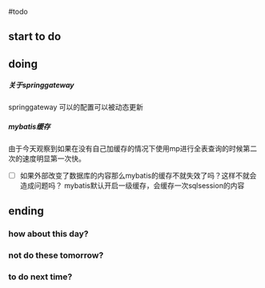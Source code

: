 #todo 
## start to do
## doing
##### 关于springgateway
springgateway 可以的配置可以被动态更新
##### mybatis缓存
由于今天观察到如果在没有自己加缓存的情况下使用mp进行全表查询的时候第二次的速度明显第一次快。
- [ ] 如果外部改变了数据库的内容那么mybatis的缓存不就失效了吗？这样不就会造成问题吗？
mybatis默认开启一级缓存，会缓存一次sqlsession的内容


## ending
### how about this day?
### not do these tomorrow?
### to do next time?
